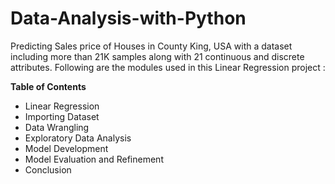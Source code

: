 # Data-Analysis-with-Python
Predicting Sales price of Houses in County King, USA with a dataset including more than 21K samples along with 21 continuous and discrete attributes. Following are the modules used in this Linear Regression project :

**Table of Contents**
* Linear Regression
* Importing Dataset
* Data Wrangling
* Exploratory Data Analysis
* Model Development
* Model Evaluation and Refinement
* Conclusion
